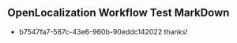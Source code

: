 ## OpenLocalization Workflow Test MarkDown
* b7547fa7-587c-43e6-960b-90eddc142022 thanks!

<!--HONumber=Jul16_HO4-->


